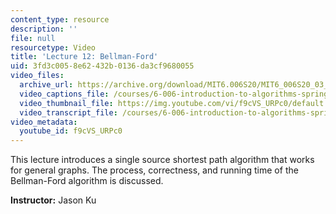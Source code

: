 ```yaml
---
content_type: resource
description: ''
file: null
resourcetype: Video
title: 'Lecture 12: Bellman-Ford'
uid: 3fd3c005-8e62-432b-0136-da3cf9680055
video_files:
  archive_url: https://archive.org/download/MIT6.006S20/MIT6_006S20_03_19_Lecture_12_300k.mp4
  video_captions_file: /courses/6-006-introduction-to-algorithms-spring-2020/ca5fbd6ac50d5b5e82c00753fdf60990_f9cVS_URPc0.vtt
  video_thumbnail_file: https://img.youtube.com/vi/f9cVS_URPc0/default.jpg
  video_transcript_file: /courses/6-006-introduction-to-algorithms-spring-2020/08c2314e3e4c4590bffc3409549f25eb_f9cVS_URPc0.pdf
video_metadata:
  youtube_id: f9cVS_URPc0
---
```


This lecture introduces a single source shortest path algorithm that works for general graphs. The process, correctness, and running time of the Bellman-Ford algorithm is discussed.

**Instructor:** Jason Ku